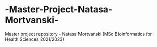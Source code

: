 # -Master-Project-Natasa-Mortvanski-
Master project repository - Natasa Mortvanski (MSc Bioinformatics for Health Sciences 2021/2023)
